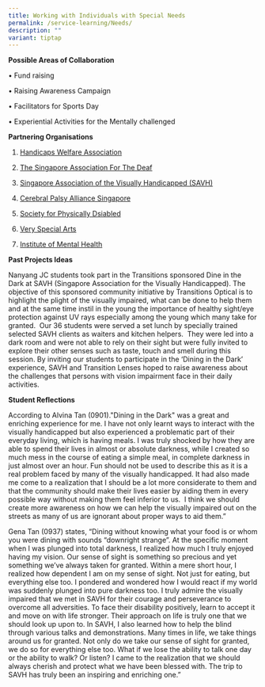 ```yaml
---
title: Working with Individuals with Special Needs
permalink: /service-learning/Needs/
description: ""
variant: tiptap
---
```

<p><strong>Possible Areas of Collaboration</strong>
</p>
<p>• Fund raising</p>
<p>• Raising Awareness Campaign</p>
<p>• Facilitators for Sports Day</p>
<p>• Experiential Activities for the Mentally challenged</p>
<p><strong>Partnering Organisations</strong>
</p>
<ol data-tight="true" class="tight">
<li>
<p><a href="https://hwa.org.sg/" rel="noopener noreferrer nofollow" target="_blank">Handicaps Welfare Association</a>
</p>
</li>
<li>
<p><a href="http://www.sadeaf.org.sg/" rel="noopener noreferrer nofollow" target="_blank">The Singapore Association For The Deaf</a>
</p>
</li>
<li>
<p><a href="http://www.savh.org.sg/" rel="noopener noreferrer nofollow" target="_blank">Singapore Association of the Visually Handicapped (SAVH)</a>
</p>
</li>
<li>
<p><a href="https://cpas.org.sg/get-involved/volunteer/" rel="noopener noreferrer nofollow" target="_blank">Cerebral Palsy Alliance Singapore</a>
</p>
</li>
<li>
<p><a href="https://www.spd.org.sg/" rel="noopener noreferrer nofollow" target="_blank">Society for Physically Dsiabled</a>
</p>
</li>
<li>
<p><a href="http://www.vsa.org.sg/component/option,com_frontpage/Itemid,1/" rel="noopener noreferrer nofollow" target="_blank">Very Special Arts</a>
</p>
</li>
<li>
<p><a href="https://www.imh.com.sg/" rel="noopener noreferrer nofollow" target="_blank">Institute of Mental Health</a>
</p>
</li>
</ol>
<p><strong>Past Projects Ideas</strong>
</p>
<p>Nanyang JC students took part in the Transitions sponsored Dine in the
Dark at SAVH (Singapore Association for the Visually Handicapped). The
objective of this sponsored community initiative by Transitions Optical
is to highlight the plight of the visually impaired, what can be done to
help them and at the same time instil in the young the importance of healthy
sight/eye protection against UV rays especially among the young which many
take for granted. &nbsp;Our 36 students were served a set lunch by specially
trained selected SAVH clients as waiters and kitchen helpers. &nbsp;They
were led into a dark room and were not able to rely on their sight but
were fully invited to explore their other senses such as taste, touch and
smell during this session. By inviting our students to participate in the
‘Dining in the Dark’ experience, SAVH and Transition Lenses hoped to raise
awareness about the challenges that persons with vision impairment face
in their daily activities.</p>
<p><strong>Student Reflections</strong>
</p>
<p>According to Alvina Tan (0901)."Dining in the Dark" was a great and enriching
experience for me. I have not only learnt ways to interact with the visually
handicapped but also experienced a problematic part of their everyday living,
which is having meals. I was truly shocked by how they are able to spend
their lives in almost or absolute darkness, while I created so much mess
in the course of eating a simple meal, in complete darkness in just almost
over an hour. Fun should not be used to describe this as it is a real problem
faced by many of the visually handicapped. It had also made me come to
a realization that I should be a lot more considerate to them and that
the community should make their lives easier by aiding them in every possible
way without making them feel inferior to us. &nbsp;I think we should create
more awareness on how we can help the visually impaired out on the streets
as many of us are ignorant about proper ways to aid them.”</p>
<p>Gena Tan (0937) states, “Dining without knowing what your food is or whom
you were dining with sounds “downright strange”. At the specific moment
when I was plunged into total darkness, I realized how much I truly enjoyed
having my vision. Our sense of sight is something so precious and yet something
we’ve always taken for granted. Within a mere short hour, I realized how
dependent I am on my sense of sight. Not just for eating, but everything
else too. I pondered and wondered how I would react if my world was suddenly
plunged into pure darkness too. I truly admire the visually impaired that
we met in SAVH for their courage and perseverance to overcome all adversities.
To face their disability positively, learn to accept it and move on with
life stronger. Their approach on life is truly one that we should look
up upon to. In SAVH, I also learned how to help the blind through various
talks and demonstrations. Many times in life, we take things around us
for granted. Not only do we take our sense of sight for granted, we do
so for everything else too. What if we lose the ability to talk one day
or the ability to walk? Or listen? I came to the realization that we should
always cherish and protect what we have been blessed with. The trip to
SAVH has truly been an inspiring and enriching one.”</p>